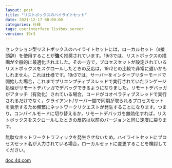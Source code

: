 ```yaml
---
layout: post
title: "リストボックスのハイライトセット"
date: 2021-12-17 00:00:00
categories: 仕様
tags: userinterface listbox server
version: 19r3
---
```


セレクション型リストボックスのハイライトセットには，ローカルセット（`$`接頭辞）を使用することが**強く**推奨されています。19r3では，リストボックスの描画が全般的に最適化されました。その一方で，プロセスセットが設定されているリストボックスをスクロールしたときの反応は，19r2との比較で非常に遅いかもしれません。これは仕様です。19r3では，サーバーをインタープリターモードで開始した場合，これまでプリエンプティブスレッドで実行されていたランゲージ処理がリモートデバッガでデバッグできるようになりました。リモートデバッガがアタッチ（有効化）されている場合，コードがコオペラティブスレッドで実行されるだけでなく，クライアント/サーバー間で同期が取られるプロセスセットを表示するため頻繁にネットワークリクエストが発生することになります。つまり，コンパイルモードに切り替えるか，リモートデバッガを無効化すれば，リストボックスをスクロールしたときの反応は以前のバージョンと同じ速度に戻ります。

無駄なネットワークトラフィックを発生させないため，ハイライトセットにプロセスセット名が入力されている場合，ローカルセットに変更することを検討してください。

<i class="fa fa-external-link" aria-hidden="true"></i> [doc.4d.com](https://doc.4d.com/4Dv19R3/4D/19-R3/List-box-specific-properties.300-5612447.ja.html)
